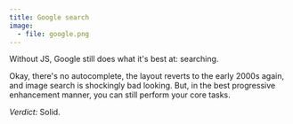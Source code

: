 ```yaml
---
title: Google search
image:
  - file: google.png
---
```


Without JS, Google still does what it's best at: searching.

Okay, there's no autocomplete, the layout reverts to the early 2000s again, and image search is shockingly bad looking. But, in the best progressive enhancement manner, you can still perform your core tasks.

*Verdict:* Solid.